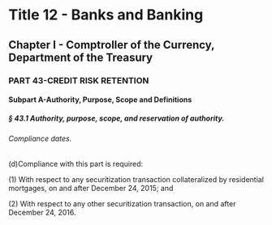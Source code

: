 
# Title 12 - Banks and Banking
## Chapter I - Comptroller of the Currency, Department of the Treasury
### PART 43-CREDIT RISK RETENTION
#### Subpart A-Authority, Purpose, Scope and Definitions
##### § 43.1 Authority, purpose, scope, and reservation of authority.
###### Compliance dates.

(d)Compliance with this part is required:

(1) With respect to any securitization transaction collateralized by residential mortgages, on and after December 24, 2015; and

(2) With respect to any other securitization transaction, on and after December 24, 2016.
